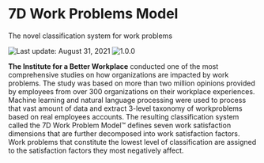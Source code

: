 # 7D Work Problems Model
The novel classification system for work problems

<div align="left">
   <img id="last-update-badge" src="https://img.shields.io/badge/%F0%9F%93%85%20Last%20update%20-%20August%2031%2C%202021-blue.svg" alt="Last update: August 31, 2021" /> <img src="https://img.shields.io/badge/ %E2%9C%94%20Taxonomy%20version%20-%201.0.0-yellow.svg" alt="1.0.0"/>
</div>

__The Institute for a Better Workplace__ conducted one of the most comprehensive studies on how organizations are impacted by work problems. The study was based on more than two million opinions provided by employees from over 300 organizations on their workplace experiences. Machine learning and natural language processing were used to process that vast amount of data and extract 3-level taxonomy of workproblems based on real employees accounts. The resulting classification system called the 7D Work Problem Model™ defines seven work satisfaction dimensions that are further decomposed into work satisfaction factors. Work problems that constitute the lowest level of classification are assigned to the satisfaction factors they most negatively affect.

